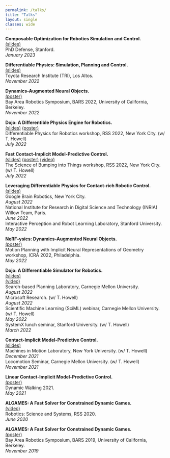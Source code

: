 ```yaml
---
permalink: /talks/
title: "Talks"
layout: single
classes: wide
---
```



**Composable Optimization for Robotics Simulation and Control.**\
[(slides)](https://docs.google.com/presentation/d/1oKjD_2cVqWE2a1J3kyPH6VMSFcrcDP9iyxSeQ4rSDE4/edit?usp=sharing)\
PhD Defense, Stanford.\
_January 2023_

**Differentiable Physics: Simulation, Planning and Control.**\
[(slides)](https://docs.google.com/presentation/d/10nVMXkMPLkCNihU65Jv6a5CYDrZ6n224yU0DbLPrsmU/edit?usp=sharing)\
Toyota Research Institute (TRI), Los Altos.\
_November 2022_


**Dynamics-Augmented Neural Objects.**\
[(poster)](https://docs.google.com/presentation/d/14_dLVGmXb5Y0YpDZdI-HyH2D16YB7iIu72HHW8df6Qg/edit?usp=sharing)\
Bay Area Robotics Symposium, BARS 2022, University of California, Berkeley.\
_November 2022_

**Dojo: A Differentible Physics Engine for Robotics.**\
[(slides)](https://slides.com/simonlc/dojo_rss_2022)
[(poster)](https://docs.google.com/presentation/d/1AAeET1SWs5AQLwMyhfb459k54OyeDKWvuW0kmxGp9Tg/edit?usp=sharing)\
Differentiable Physics for Robotics workshop, RSS 2022, New York City. (w/ T. Howell)\
_July 2022_


**Fast Contact-Implicit Model-Predictive Control.**\
[(slides)](https://slides.com/simonlc/contact_implicit_mpc)
[(poster)](https://docs.google.com/presentation/d/1LGLuUVgLZlvYkQJFeRqih6n-POKYpDpZ6_BQuaghM7o/edit?usp=sharing)
[(video)](https://youtu.be/CshPn-zp3wE)\
The Science of Bumping into Things workshop, RSS 2022, New York City. (w/ T. Howell)\
_July 2022_

**Leveraging Differentiable Physics for Contact-rich Robotic Control.**\
[(slides)](https://slides.com/simonlc/differentiable_physics)\
Google Brain Robotics, New York City.\
_August 2022_\
National Institute for Research in Digital Science and Technology (INRIA) Willow Team, Paris.\
_June 2022_\
Interactive Perception and Robot Learning Laboratory, Stanford University.\
_May 2022_


**NeRF-ysics: Dynamics-Augmented Neural Objects.**\
[(poster)](https://docs.google.com/presentation/d/1AZIZ9Wlcw1lSXvedHJG2n-r06noO8FdFldb3D6Nob4Y/edit?usp=sharing)\
Motion Planning with Implicit Neural Representations of Geometry workshop, ICRA 2022, Philadelphia.\
_May 2022_


**Dojo: A Differentiable Simulator for Robotics.**\
[(slides)](https://slides.com/simonlc/dojo)\
[(video)](https://youtu.be/TRtOESXJxJQ)\
Search-based Planning Laboratory, Carnegie Mellon University.\
_August 2022_\
Microsoft Research. (w/ T. Howell)\
_August 2022_\
Scientific Machine Learning (SciML) webinar, Carnegie Mellon University. (w/ T. Howell)\
_May 2022_\
SystemX lunch seminar, Stanford University. (w/ T. Howell)\
_March 2022_

**Contact-Implicit Model-Predictive Control.**\
[(slides)](https://docs.google.com/presentation/d/10ISBJSc59L5G2yDSQn3_41jKlwiByzRyGv49OtwesUA/edit?usp=sharing)\
Machines in Motion Laboratory, New York University. (w/ T. Howell)\
_December 2021_\
Locomotion Seminar, Carnegie Mellon University. (w/ T. Howell)\
_November 2021_


**Linear Contact-Implicit Model-Predictive Control.**\
[(poster)](https://docs.google.com/presentation/d/1xBPE5bt8clzfKlNhjlMX69ORlRJRFGS6Ccl_yHtVwMU/edit?usp=sharing)\
Dynamic Walking 2021.\
_May 2021_


**ALGAMES: A Fast Solver for Constrained Dynamic Games.**\
[(video)](https://youtu.be/86zFjuLxiw0)\
Robotics: Science and Systems, RSS 2020.\
_June 2020_


**ALGAMES: A Fast Solver for Constrained Dynamic Games.**\
[(poster)](https://docs.google.com/presentation/d/1L__swWDXXGQ7QQzgdk3GX09GMwZitt6W39iFpUmUTIw/edit?usp=sharing)\
Bay Area Robotics Symposium, BARS 2019, University of California, Berkeley.\
_November 2019_

